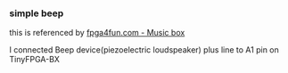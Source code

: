 ### simple beep

this is referenced by [fpga4fun.com - Music box](https://www.fpga4fun.com/MusicBox.html)

I connected Beep device(piezoelectric loudspeaker) plus line to A1 pin on TinyFPGA-BX